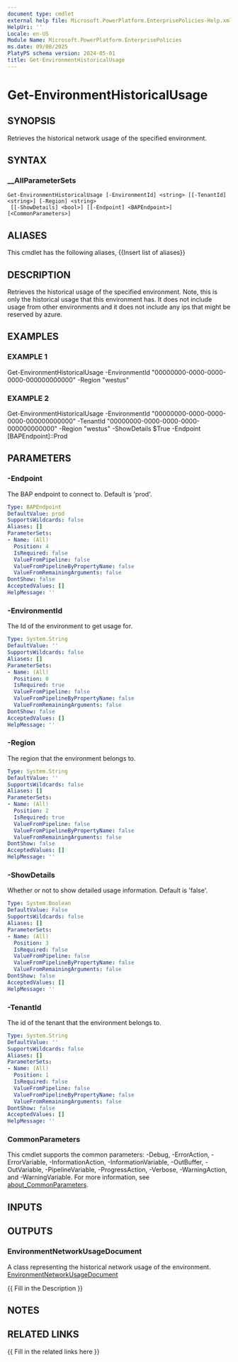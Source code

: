 ```yaml
---
document type: cmdlet
external help file: Microsoft.PowerPlatform.EnterprisePolicies-Help.xml
HelpUri: ''
Locale: en-US
Module Name: Microsoft.PowerPlatform.EnterprisePolicies
ms.date: 09/08/2025
PlatyPS schema version: 2024-05-01
title: Get-EnvironmentHistoricalUsage
---
```


# Get-EnvironmentHistoricalUsage

## SYNOPSIS

Retrieves the historical network usage of the specified environment.

## SYNTAX

### __AllParameterSets

```
Get-EnvironmentHistoricalUsage [-EnvironmentId] <string> [[-TenantId] <string>] [-Region] <string>
 [[-ShowDetails] <bool>] [[-Endpoint] <BAPEndpoint>] [<CommonParameters>]
```

## ALIASES

This cmdlet has the following aliases,
  {{Insert list of aliases}}

## DESCRIPTION

Retrieves the historical usage of the specified environment.
Note, this is only the historical usage that this environment has.
It does not include usage from other environments and it does not include any ips that might be reserved by azure.

## EXAMPLES

### EXAMPLE 1

Get-EnvironmentHistoricalUsage -EnvironmentId "00000000-0000-0000-0000-000000000000" -Region "westus"

### EXAMPLE 2

Get-EnvironmentHistoricalUsage -EnvironmentId "00000000-0000-0000-0000-000000000000" -TenantId "00000000-0000-0000-0000-000000000000" -Region "westus" -ShowDetails $True -Endpoint [BAPEndpoint]::Prod

## PARAMETERS

### -Endpoint

The BAP endpoint to connect to. Default is 'prod'.

```yaml
Type: BAPEndpoint
DefaultValue: prod
SupportsWildcards: false
Aliases: []
ParameterSets:
- Name: (All)
  Position: 4
  IsRequired: false
  ValueFromPipeline: false
  ValueFromPipelineByPropertyName: false
  ValueFromRemainingArguments: false
DontShow: false
AcceptedValues: []
HelpMessage: ''
```

### -EnvironmentId

The Id of the environment to get usage for.

```yaml
Type: System.String
DefaultValue: ''
SupportsWildcards: false
Aliases: []
ParameterSets:
- Name: (All)
  Position: 0
  IsRequired: true
  ValueFromPipeline: false
  ValueFromPipelineByPropertyName: false
  ValueFromRemainingArguments: false
DontShow: false
AcceptedValues: []
HelpMessage: ''
```

### -Region

The region that the environment belongs to.

```yaml
Type: System.String
DefaultValue: ''
SupportsWildcards: false
Aliases: []
ParameterSets:
- Name: (All)
  Position: 2
  IsRequired: true
  ValueFromPipeline: false
  ValueFromPipelineByPropertyName: false
  ValueFromRemainingArguments: false
DontShow: false
AcceptedValues: []
HelpMessage: ''
```

### -ShowDetails

Whether or not to show detailed usage information. Default is 'false'.

```yaml
Type: System.Boolean
DefaultValue: False
SupportsWildcards: false
Aliases: []
ParameterSets:
- Name: (All)
  Position: 3
  IsRequired: false
  ValueFromPipeline: false
  ValueFromPipelineByPropertyName: false
  ValueFromRemainingArguments: false
DontShow: false
AcceptedValues: []
HelpMessage: ''
```

### -TenantId

The id of the tenant that the environment belongs to.

```yaml
Type: System.String
DefaultValue: ''
SupportsWildcards: false
Aliases: []
ParameterSets:
- Name: (All)
  Position: 1
  IsRequired: false
  ValueFromPipeline: false
  ValueFromPipelineByPropertyName: false
  ValueFromRemainingArguments: false
DontShow: false
AcceptedValues: []
HelpMessage: ''
```

### CommonParameters

This cmdlet supports the common parameters: -Debug, -ErrorAction, -ErrorVariable,
-InformationAction, -InformationVariable, -OutBuffer, -OutVariable, -PipelineVariable,
-ProgressAction, -Verbose, -WarningAction, and -WarningVariable. For more information, see
[about_CommonParameters](https://go.microsoft.com/fwlink/?LinkID=113216).

## INPUTS

## OUTPUTS

### EnvironmentNetworkUsageDocument
A class representing the historical network usage of the environment. [EnvironmentNetworkUsageDocument](EnvironmentNetworkUsageDocument.md)

{{ Fill in the Description }}

## NOTES

## RELATED LINKS

{{ Fill in the related links here }}

